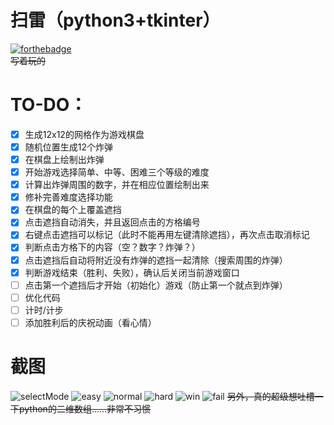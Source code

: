 # 扫雷（python3+tkinter）
[![forthebadge](https://forthebadge.com/images/badges/made-with-python.svg)](https://forthebadge.com)  
~~写着玩的~~
# TO-DO：
+ [x] 生成12x12的网格作为游戏棋盘
+ [x] 随机位置生成12个炸弹
+ [x] 在棋盘上绘制出炸弹
+ [x] 开始游戏选择简单、中等、困难三个等级的难度
+ [x] 计算出炸弹周围的数字，并在相应位置绘制出来
+ [x] 修补完善难度选择功能
+ [x] 在棋盘的每个上覆盖遮挡
+ [x] 点击遮挡自动消失，并且返回点击的方格编号
+ [x] 右键点击遮挡可以标记（此时不能再用左键清除遮挡），再次点击取消标记
+ [x] 判断点击方格下的内容（空？数字？炸弹？）
+ [x] 点击遮挡后自动将附近没有炸弹的遮挡一起清除（搜索周围的炸弹）
+ [x] 判断游戏结束（胜利、失败），确认后关闭当前游戏窗口
+ [ ] 点击第一个遮挡后才开始（初始化）游戏（防止第一个就点到炸弹）
+ [ ] 优化代码
+ [ ] 计时/计步
+ [ ] 添加胜利后的庆祝动画（看心情）
# 截图
![selectMode](https://i.loli.net/2018/07/22/5b543c6d948bf.png)
![easy](https://i.loli.net/2018/07/24/5b573ce12acb3.png)
![normal](https://i.loli.net/2018/07/24/5b57355b8a5dc.png)
![hard](https://i.loli.net/2018/07/24/5b5735b8ec43e.png)
![win](https://i.loli.net/2018/07/24/5b5735ee1f191.png)
![fail](https://i.loli.net/2018/07/24/5b573c4266669.png)
~~另外，真的超级想吐槽一下python的二维数组……非常不习惯~~